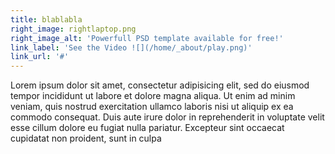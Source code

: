 ```yaml
---
title: blablabla
right_image: rightlaptop.png
right_image_alt: 'Powerfull PSD template available for free!'
link_label: 'See the Video ![](/home/_about/play.png)'
link_url: '#'
---
```


Lorem ipsum dolor sit amet, consectetur adipisicing elit, sed do eiusmod tempor incididunt ut labore et dolore magna aliqua. Ut enim ad minim veniam, quis nostrud exercitation ullamco laboris nisi ut aliquip ex ea commodo consequat. Duis aute irure dolor in reprehenderit in voluptate velit esse cillum dolore eu fugiat nulla pariatur. Excepteur sint occaecat cupidatat non proident, sunt in culpa
